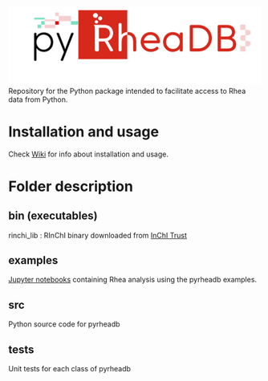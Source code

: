 ![logo](./pyrheadb_logo.png)
Repository for the Python package intended to facilitate access to Rhea data from Python.

Installation and usage
======================
Check [Wiki](https://github.com/sib-swiss/pyrheadb/wiki) for info about installation and usage.


Folder description
==================
## bin (executables)
rinchi_lib : RInChI binary downloaded from [InChI Trust](https://www.inchi-trust.org/downloads/)

## examples
[Jupyter notebooks](examples) containing Rhea analysis using the pyrheadb examples.

## src
Python source code for pyrheadb

## tests
Unit tests for each class of pyrheadb
